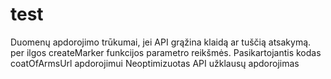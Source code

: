 # test
Duomenų apdorojimo trūkumai, jei API grąžina klaidą ar tuščią atsakymą.
per ilgos createMarker funkcijos parametro reikšmės.
Pasikartojantis kodas coatOfArmsUrl apdorojimui
Neoptimizuotas API užklausų apdorojimas